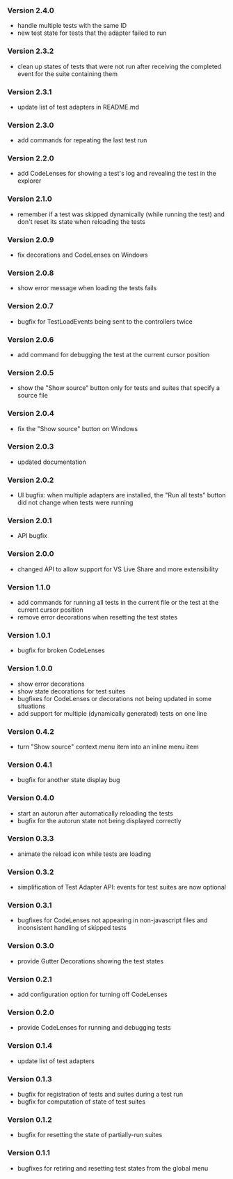 ### Version 2.4.0
* handle multiple tests with the same ID
* new test state for tests that the adapter failed to run

### Version 2.3.2
* clean up states of tests that were not run after receiving the completed event for the suite containing them

### Version 2.3.1
* update list of test adapters in README.md

### Version 2.3.0
* add commands for repeating the last test run

### Version 2.2.0
* add CodeLenses for showing a test's log and revealing the test in the explorer

### Version 2.1.0
* remember if a test was skipped dynamically (while running the test) and don't reset its state when reloading the tests

### Version 2.0.9
* fix decorations and CodeLenses on Windows

### Version 2.0.8
* show error message when loading the tests fails

### Version 2.0.7
* bugfix for TestLoadEvents being sent to the controllers twice

### Version 2.0.6
* add command for debugging the test at the current cursor position

### Version 2.0.5
* show the "Show source" button only for tests and suites that specify a source file

### Version 2.0.4
* fix the "Show source" button on Windows

### Version 2.0.3
* updated documentation

### Version 2.0.2
* UI bugfix: when multiple adapters are installed, the "Run all tests" button did not change when tests were running

### Version 2.0.1
* API bugfix

### Version 2.0.0
* changed API to allow support for VS Live Share and more extensibility

### Version 1.1.0
* add commands for running all tests in the current file or the test at the current cursor position
* remove error decorations when resetting the test states

### Version 1.0.1
* bugfix for broken CodeLenses

### Version 1.0.0
* show error decorations
* show state decorations for test suites
* bugfixes for CodeLenses or decorations not being updated in some situations
* add support for multiple (dynamically generated) tests on one line

### Version 0.4.2
* turn "Show source" context menu item into an inline menu item

### Version 0.4.1
* bugfix for another state display bug

### Version 0.4.0
* start an autorun after automatically reloading the tests
* bugfix for the autorun state not being displayed correctly

### Version 0.3.3
* animate the reload icon while tests are loading

### Version 0.3.2
* simplification of Test Adapter API: events for test suites are now optional

### Version 0.3.1
* bugfixes for CodeLenses not appearing in non-javascript files and inconsistent handling of skipped tests

### Version 0.3.0
* provide Gutter Decorations showing the test states

### Version 0.2.1
* add configuration option for turning off CodeLenses

### Version 0.2.0
* provide CodeLenses for running and debugging tests

### Version 0.1.4
* update list of test adapters

### Version 0.1.3
* bugfix for registration of tests and suites during a test run
* bugfix for computation of state of test suites

### Version 0.1.2
* bugfix for resetting the state of partially-run suites

### Version 0.1.1
* bugfixes for retiring and resetting test states from the global menu
